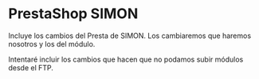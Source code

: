 # PrestaShop SIMON

Incluye los cambios del Presta de SIMON. Los cambiaremos que haremos nosotros y los del módulo.

Intentaré incluir los cambios que hacen que no podamos subir módulos desde el FTP.
